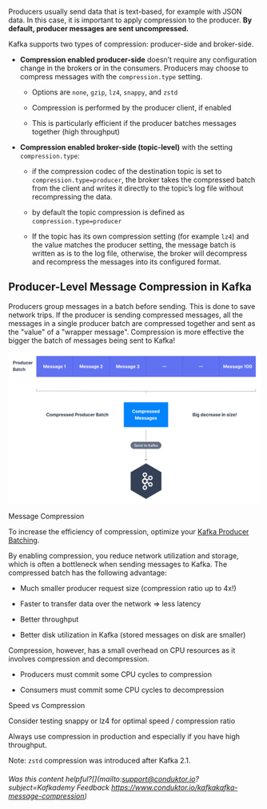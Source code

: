 Producers usually send data that is text-based, for example with JSON data. In this case, it is important to apply compression to the producer. **By default, producer messages are sent uncompressed.**

Kafka supports two types of compression: producer-side and broker-side.

- **Compression enabled producer-side** doesn’t require any configuration change in the brokers or in the consumers. Producers may choose to compress messages with the `compression.type` setting.
  
  - Options are `none`, `gzip`, `lz4`, `snappy`, and `zstd`
  
  - Compression is performed by the producer client, if enabled
  
  - This is particularly efficient if the producer batches messages together (high throughput)

- **Compression enabled broker-side (topic-level)** with the setting `compression.type`:
  
  - if the compression codec of the destination topic is set to `compression.type=producer`, the broker takes the compressed batch from the client and writes it directly to the topic’s log file without recompressing the data.
  
  - by default the topic compression is defined as `compression.type=producer`
  
  - If the topic has its own compression setting (for example `lz4`) and the value matches the producer setting, the message batch is written as is to the log file, otherwise, the broker will decompress and recompress the messages into its configured format.

## Producer-Level Message Compression in Kafka

Producers group messages in a batch before sending. This is done to save network trips. If the producer is sending compressed messages, all the messages in a single producer batch are compressed together and sent as the "value" of a "wrapper message". Compression is more effective the bigger the batch of messages being sent to Kafka!

![Adv_Kafka_Message_Compression_1.webp](markdown-images/Adv_Kafka_Message_Compression_1.webp)

Message Compression

To increase the efficiency of compression, optimize your [Kafka Producer Batching](https://www.conduktor.io/kafka/kafka-producer-batching/).

By enabling compression, you reduce network utilization and storage, which is often a bottleneck when sending messages to Kafka. The compressed batch has the following advantage:

- Much smaller producer request size (compression ratio up to 4x!)

- Faster to transfer data over the network => less latency

- Better throughput

- Better disk utilization in Kafka (stored messages on disk are smaller)

Compression, however, has a small overhead on CPU resources as it involves compression and decompression.

- Producers must commit some CPU cycles to compression

- Consumers must commit some CPU cycles to decompression

Speed vs Compression

Consider testing snappy or lz4 for optimal speed / compression ratio

Always use compression in production and especially if you have high throughput.

Note: `zstd` compression was introduced after Kafka 2.1.

###### Was this content helpful?[](mailto:support@conduktor.io?subject=Kafkademy Feedback <https://www.conduktor.io/kafkakafka-message-compression>)